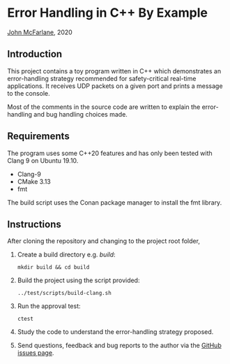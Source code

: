 # Error Handling in C++ By Example

[John McFarlane](mailto:eg-error-handling@john.mcfarlane.name), 2020

## Introduction

This project contains a toy program written in C++ which demonstrates an error-handling strategy recommended for
safety-critical real-time applications. It receives UDP packets on a given port and prints a message to the console.

Most of the comments in the source code are written to explain the error-handling and bug handling choices made.

## Requirements

The program uses some C++20 features and has only been tested with Clang 9 on Ubuntu 19.10.

* Clang-9
* CMake 3.13
* fmt

The build script uses the Conan package manager to install the fmt library.

## Instructions

After cloning the repository and changing to the project root folder,

1. Create a build directory e.g. _build_:

   ```shell
   mkdir build && cd build
   ```

2. Build the project using the script provided:

   ```shell
   ../test/scripts/build-clang.sh
   ```

3. Run the approval test:

   ```shell
   ctest
   ```

4. Study the code to understand the error-handling strategy proposed.

5. Send questions, feedback and bug reports to the author via the
   [GitHub issues page](https://github.com/johnmcfarlane/eg-error-handling/issues).

